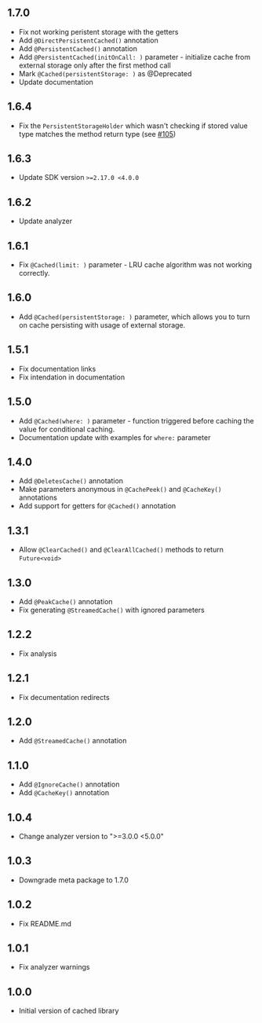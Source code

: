 ## 1.7.0
* Fix not working peristent storage with the getters
* Add `@DirectPersistentCached()` annotation
* Add `@PersistentCached()` annotation
* Add `@PersistentCached(initOnCall: )` parameter - initialize cache from external storage only after the first method call
* Mark `@Cached(persistentStorage: )` as @Deprecated
* Update documentation

## 1.6.4
* Fix the `PersistentStorageHolder` which wasn't checking if stored value type matches the method return type (see [#105](https://github.com/Iteo/cached/issues/105))

## 1.6.3
* Update SDK version `>=2.17.0 <4.0.0`

## 1.6.2
* Update analyzer

## 1.6.1
* Fix `@Cached(limit: )` parameter - LRU cache algorithm was not working correctly.

## 1.6.0
* Add `@Cached(persistentStorage: )` parameter, which allows you to turn on cache persisting with usage of external storage.

## 1.5.1
* Fix documentation links
* Fix intendation in documentation
  
## 1.5.0 
* Add `@Cached(where: )` parameter - function triggered before caching the value for conditional caching.
* Documentation update with examples for `where:` parameter

## 1.4.0
* Add `@DeletesCache()` annotation
* Make parameters anonymous in `@CachePeek()` and `@CacheKey()` annotations
* Add support for getters for `@Cached()` annotation

## 1.3.1
* Allow `@ClearCached()` and `@ClearAllCached()` methods to return `Future<void>`

## 1.3.0
* Add `@PeakCache()` annotation
* Fix generating `@StreamedCache()` with ignored parameters

## 1.2.2
* Fix analysis

## 1.2.1
* Fix decumentation redirects

## 1.2.0
* Add `@StreamedCache()` annotation

## 1.1.0
* Add `@IgnoreCache()` annotation
* Add `@CacheKey()` annotation

## 1.0.4
* Change analyzer version to ">=3.0.0 <5.0.0"

## 1.0.3
* Downgrade meta package to 1.7.0

## 1.0.2
* Fix README.md

## 1.0.1
* Fix analyzer warnings 

## 1.0.0
* Initial version of cached library
